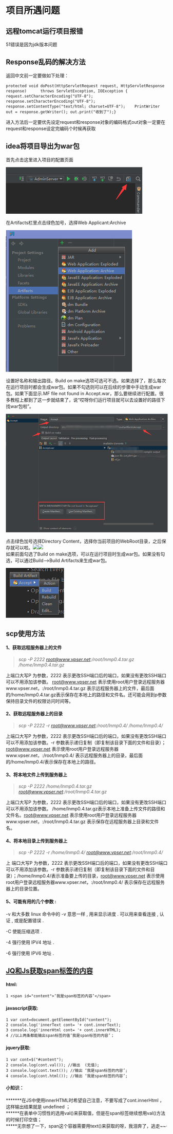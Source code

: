 # 项目所遇问题

## 远程tomcat运行项目报错

51错误是因为jdk版本问题

## Response乱码的解决方法

返回中文前一定要做如下处理：

```text
protected void doPost(HttpServletRequest request, HttpServletResponse response)      throws ServletException, IOException {	request.setCharacterEncoding("UTF-8");	response.setCharacterEncoding("UTF-8");	response.setContentType("text/html; charset=UTF-8");	PrintWriter out = response.getWriter();	out.print("收到了");}
```

进入方法后一定要优先设定request和response对象的编码格式out对象一定要在request和response设定完编码个时候再获取  


## idea将项目导出为war包

首先点击这里进入项目的配置页面

![](../../.gitbook/assets/image%20%2827%29.png)

  
在Artifacts栏里点击绿色加号，选择Web Applicant:Archive

![](../../.gitbook/assets/image%20%28152%29.png)

  
设置好名称和输出路径。Build on make选项可选可不选。如果选择了，那么每次在运行项目时都会生成war包。如果不勾选则可以在后续的步骤中手动生成war包。如果下面显示.MF file not found in Accept.war，那么要继续进行配置。很多教程上都到了这一步就结束了，说“哎呀你们运行项目就可以去设置好的路径下找war包啦”。

![](../../.gitbook/assets/image%20%2882%29.png)

  
点击绿色加号选择Directory Content，选择你当前项目的WebRoot目录，之后保存就可以啦。![](https://img-blog.csdn.net/20161119171221283)![](https://img-blog.csdn.net/20161119171227781)  
如果前面勾选了Build on make选项，可以在运行项目时生成war包。如果没有勾选，可以通过Build--&gt;Build Artifacts来生成war包。

![](../../.gitbook/assets/image%20%2867%29.png)

## scp使用方法

#### 1、获取远程服务器上的文件

> _scp -P 2222 root@www.vpser.net:/root/lnmp0.4.tar.gz /home/lnmp0.4.tar.gz_

上端口大写P 为参数，2222 表示更改SSH端口后的端口，如果没有更改SSH端口可以不用添加该参数。 root@www.vpser.net 表示使用root用户登录远程服务器www.vpser.net，:/root/lnmp0.4.tar.gz 表示远程服务器上的文件，最后面的/home/lnmp0.4.tar.gz表示保存在本地上的路径和文件名。还可能会用到p参数保持目录文件的权限访问时间等。

#### 2、获取远程服务器上的目录

> _scp -P 2222 -r root@www.vpser.net:/root/lnmp0.4/ /home/lnmp0.4/_

上端口大写P 为参数，2222 表示更改SSH端口后的端口，如果没有更改SSH端口可以不用添加该参数。-r 参数表示递归复制（即复制该目录下面的文件和目录）；root@www.vpser.net 表示使用root用户登录远程服务器www.vpser.net，:/root/lnmp0.4/ 表示远程服务器上的目录，最后面的/home/lnmp0.4/表示保存在本地上的路径。

#### 3、将本地文件上传到服务器上

> _scp -P 2222 /home/lnmp0.4.tar.gz root@www.vpser.net:/root/lnmp0.4.tar.gz_

上端口大写P 为参数，2222 表示更改SSH端口后的端口，如果没有更改SSH端口可以不用添加该参数。 /home/lnmp0.4.tar.gz表示本地上准备上传文件的路径和文件名。root@www.vpser.net 表示使用root用户登录远程服务器www.vpser.net，:/root/lnmp0.4.tar.gz 表示保存在远程服务器上目录和文件名。

#### 4、将本地目录上传到服务器上

> _scp -P 2222 -r /home/lnmp0.4/ root@www.vpser.net:/root/lnmp0.4/_

上 端口大写P 为参数，2222 表示更改SSH端口后的端口，如果没有更改SSH端口可以不用添加该参数。-r 参数表示递归复制（即复制该目录下面的文件和目录）；/home/lnmp0.4/表示准备要上传的目录，root@www.vpser.net 表示使用root用户登录远程服务器www.vpser.net，:/root/lnmp0.4/ 表示保存在远程服务器上的目录位置。

#### 5、可能有用的几个参数 :

-v 和大多数 linux 命令中的 -v 意思一样 , 用来显示进度 . 可以用来查看连接 , 认证 , 或是配置错误 .

-C 使能压缩选项 .

-4 强行使用 IPV4 地址 .

-6 强行使用 IPV6 地址 .

## [JQ和Js获取span标签的内容](https://www.cnblogs.com/anniey/p/6439021.html)

#### html:

```text
1 <span id="content">‘我是span标签的内容’</span>
```

#### javascript获取:

```text
1 var cont=document.getElementById("content");
2 console.log('innerText cont= '+ cont.innerText); 
3 console.log('innerHtml cont= '+ cont.innerHTML); 
4 //以上两条都能输出span标签的值‘我是span标签的内容’；
```

#### jquery获取:

```text
1 var cont=$("#content");
2 console.log(cont.val()); //输出  (无值);
3 console.log(cont.text()); //输出 ‘我是span标签的内容’;
4 console.log(cont.html()); //输出 ‘我是span标签的内容’;
```

#### 小知识：

**\*\*\***在JS中使用innerHTML时希望自己注意，不要写成了cont.innerHtml ，这样输出结果就是 undefined ；  
**\*\***在表单中习惯性的选用val\(\)来获取值，但是在span标签继续想用val\(\)方法的时候打印空值；  
**\***无奈想了一下，span这个容器需要用text\(\)来获取的呀，我泪奔了，逃走~~·

